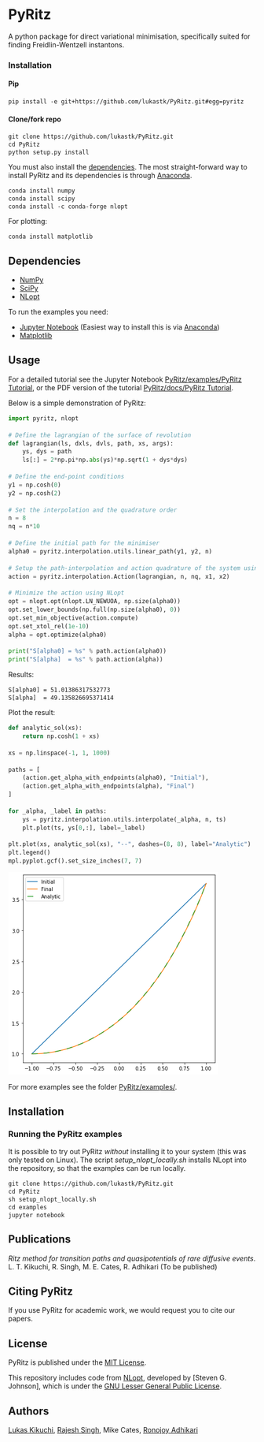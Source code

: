 PyRitz
=======

A python package for direct variational minimisation, specifically suited for finding Freidlin-Wentzell instantons.



### Installation
#### Pip

```
pip install -e git+https://github.com/lukastk/PyRitz.git#egg=pyritz
```

#### Clone/fork repo
```
git clone https://github.com/lukastk/PyRitz.git
cd PyRitz
python setup.py install
```

You must also install the [dependencies](#dependencies). The most straight-forward way to install PyRitz and its dependencies is through [Anaconda](https://www.anaconda.com/distribution/).

```
conda install numpy
conda install scipy
conda install -c conda-forge nlopt
```

For plotting:

```
conda install matplotlib
```

## Dependencies

- [NumPy](https://numpy.org/)
- [SciPy](https://www.scipy.org/)
- [NLopt](https://nlopt.readthedocs.io/en/latest/)

To run the examples you need:

- [Jupyter Notebook](https://jupyter.org/) (Easiest way to  install this is via [Anaconda](https://www.anaconda.com/distribution/))
- [Matplotlib](https://matplotlib.org/)


## Usage

For a detailed tutorial see the Jupyter Notebook [PyRitz/examples/PyRitz Tutorial](https://github.com/lukastk/PyRitz/blob/master/examples/PyRitz%20Tutorial.ipynb), or the PDF version of the tutorial [PyRitz/docs/PyRitz Tutorial](https://github.com/lukastk/PyRitz/blob/master/docs/PyRitz%20Tutorial.pdf).

Below is a simple demonstration of PyRitz:

```python
import pyritz, nlopt

# Define the lagrangian of the surface of revolution
def lagrangian(ls, dxls, dvls, path, xs, args):
    ys, dys = path
    ls[:] = 2*np.pi*np.abs(ys)*np.sqrt(1 + dys*dys)

# Define the end-point conditions
y1 = np.cosh(0)
y2 = np.cosh(2)

# Set the interpolation and the quadrature order
n = 8
nq = n*10

# Define the initial path for the minimiser
alpha0 = pyritz.interpolation.utils.linear_path(y1, y2, n)

# Setup the path-interpolation and action quadrature of the system using PyRitz
action = pyritz.interpolation.Action(lagrangian, n, nq, x1, x2)

# Minimize the action using NLopt
opt = nlopt.opt(nlopt.LN_NEWUOA, np.size(alpha0))
opt.set_lower_bounds(np.full(np.size(alpha0), 0))
opt.set_min_objective(action.compute)
opt.set_xtol_rel(1e-10)
alpha = opt.optimize(alpha0)

print("S[alpha0] = %s" % path.action(alpha0))
print("S[alpha]  = %s" % path.action(alpha))
```

Results:

```
S[alpha0] = 51.01386317532773
S[alpha]  = 49.135826695371414
```

Plot the result:

```python
def analytic_sol(xs):
    return np.cosh(1 + xs)

xs = np.linspace(-1, 1, 1000)

paths = [
    (action.get_alpha_with_endpoints(alpha0), "Initial"),
    (action.get_alpha_with_endpoints(alpha), "Final")
]

for _alpha, _label in paths:
    ys = pyritz.interpolation.utils.interpolate(_alpha, n, ts)
    plt.plot(ts, ys[0,:], label=_label)

plt.plot(xs, analytic_sol(xs), "--", dashes=(8, 8), label="Analytic")
plt.legend()
mpl.pyplot.gcf().set_size_inches(7, 7)
```

![Surface of revolution](./docs/media/surface-of-revolution.png)

For more examples see the folder [PyRitz/examples/](https://github.com/lukastk/PyRitz/tree/master/examples).

## Installation

### Running the PyRitz examples

It is possible to try out PyRitz *without* installing it to your system (this was only tested on Linux). The script *setup_nlopt_locally.sh* installs NLopt into the repository, so that the examples can be run locally.

```
git clone https://github.com/lukastk/PyRitz.git
cd PyRitz
sh setup_nlopt_locally.sh
cd examples
jupyter notebook
```

## Publications

*Ritz method for transition paths and quasipotentials of rare diffusive events*. L. T. Kikuchi, R. Singh, M. E. Cates, R. Adhikari (To be published)

## Citing PyRitz

If you use PyRitz for academic work, we would request you to cite our papers.

## License

PyRitz is published under the [MIT License](https://opensource.org/licenses/MIT).

This repository includes code from [NLopt](https://nlopt.readthedocs.io/), developed by [Steven G. Johnson], which is under the [GNU Lesser General Public License](https://en.wikipedia.org/wiki/GNU_Lesser_General_Public_License).

## Authors

[Lukas Kikuchi](https://github.com/lukastk), [Rajesh Singh](https://github.com/rajeshrinet), Mike Cates, [Ronojoy Adhikari](https://github.com/ronojoy)
